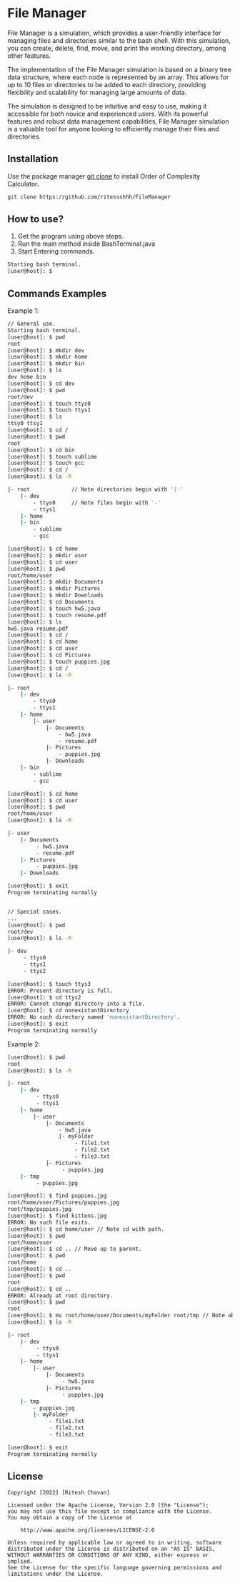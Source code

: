 # File Manager

File Manager is a simulation, which provides a user-friendly interface for managing files and directories similar to the bash shell. With this simulation, you can create, delete, find, move, and print the working directory, among other features.

The implementation of the File Manager simulation is based on a binary tree data structure, where each node is represented by an array. This allows for up to 10 files or directories to be added to each directory, providing flexibility and scalability for managing large amounts of data.

The simulation is designed to be intuitive and easy to use, making it accessible for both novice and experienced users. With its powerful features and robust data management capabilities, File Manager simulation is a valuable tool for anyone looking to efficiently manage their files and directories.


## Installation

Use the package manager [git clone](https://git-scm.com/docs/git-clone) to install Order of Complexity Calculator.

```bash
git clone https://github.com/ritessshhh/FileManager
```

## How to use?

1. Get the program using above steps.
2. Run the main method inside BashTerminal.java
3. Start Entering commands.
```bash
Starting bash terminal.
[user@host]: $
```

## Commands Examples
Example 1:
```bash
// General use.
Starting bash terminal.
[user@host]: $ pwd
root
[user@host]: $ mkdir dev
[user@host]: $ mkdir home
[user@host]: $ mkdir bin
[user@host]: $ ls
dev home bin
[user@host]: $ cd dev
[user@host]: $ pwd
root/dev
[user@host]: $ touch ttys0
[user@host]: $ touch ttys1
[user@host]: $ ls
ttsy0 ttsy1
[user@host]: $ cd /
[user@host]: $ pwd
root
[user@host]: $ cd bin
[user@host]: $ touch sublime
[user@host]: $ touch gcc
[user@host]: $ cd /
[user@host]: $ ls -R

|- root             // Note directories begin with '|-'
    |- dev 
        - ttys0     // Note files begin with '-'
        - ttys1
    |- home
    |- bin
        - sublime
        - gcc

[user@host]: $ cd home
[user@host]: $ mkdir user
[user@host]: $ cd user
[user@host]: $ pwd
root/home/user
[user@host]: $ mkdir Documents
[user@host]: $ mkdir Pictures
[user@host]: $ mkdir Downloads
[user@host]: $ cd Documents
[user@host]: $ touch hw5.java
[user@host]: $ touch resume.pdf
[user@host]: $ ls
hw5.java resume.pdf
[user@host]: $ cd /
[user@host]: $ cd home
[user@host]: $ cd user
[user@host]: $ cd Pictures
[user@host]: $ touch puppies.jpg
[user@host]: $ cd /
[user@host]: $ ls -R

|- root
    |- dev
        - ttys0
        - ttys1
    |- home
        |- user
            |- Documents
                - hw5.java
                - resume.pdf
            |- Pictures
                - puppies.jpg
            |- Downloads
    |- bin
        - sublime
        - gcc

[user@host]: $ cd home
[user@host]: $ cd user
[user@host]: $ pwd
root/home/user
[user@host]: $ ls -R

|- user
    |- Documents
         - hw5.java
         - resume.pdf
    |- Pictures
         - puppies.jpg
    |- Downloads

[user@host]: $ exit
Program terminating normally


// Special cases.
...
[user@host]: $ pwd
root/dev
[user@host]: $ ls -R

|- dev
     - ttys0
     - ttys1
     - ttys2

[user@host]: $ touch ttys3
ERROR: Present directory is full.
[user@host]: $ cd ttys2
ERROR: Cannot change directory into a file.
[user@host]: $ cd nonexistantDirectory
ERROR: No such directory named 'nonexistantDirectory'.
[user@host]: $ exit
Program terminating normally
```

Example 2:
```bash
[user@host]: $ pwd
root
[user@host]: $ ls -R

|- root
    |- dev
         - ttys0
         - ttys1
    |- home
        |- user
            |- Documents
                - hw5.java
                |- myFolder
                     - file1.txt
                     - file2.txt
                     - file3.txt
            |- Pictures
                 - puppies.jpg
    |- tmp
         - puppies.jpg

[user@host]: $ find puppies.jpg
root/home/user/Pictures/puppies.jpg
root/tmp/puppies.jpg
[user@host]: $ find kittens.jpg
ERROR: No such file exits.
[user@host]: $ cd home/user // Note cd with path.
[user@host]: $ pwd
root/home/user
[user@host]: $ cd .. // Move up to parent.
[user@host]: $ pwd
root/home
[user@host]: $ cd ..
[user@host]: $ pwd
root
[user@host]: $ cd ..
ERROR: Already at root directory.
[user@host]: $ pwd
root
[user@host]: $ mv root/home/user/Documents/myFolder root/tmp // Note absolute paths.
[user@host]: $ ls -R

|- root
    |- dev
         - ttys0
         - ttys1
    |- home
        |- user
            |- Documents
                 - hw5.java
            |- Pictures
                 - puppies.jpg
    |- tmp
        - puppies.jpg	
        |- myFolder
             - file1.txt
             - file2.txt
             - file3.txt

[user@host]: $ exit
Program terminating normally
```


## License

    Copyright [2022] [Ritesh Chavan]

    Licensed under the Apache License, Version 2.0 (the "License");
    you may not use this file except in compliance with the License.
    You may obtain a copy of the License at

        http://www.apache.org/licenses/LICENSE-2.0

    Unless required by applicable law or agreed to in writing, software
    distributed under the License is distributed on an "AS IS" BASIS,
    WITHOUT WARRANTIES OR CONDITIONS OF ANY KIND, either express or implied.
    See the License for the specific language governing permissions and
    limitations under the License.
